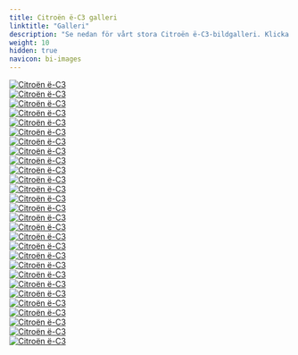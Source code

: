 ```yaml
---
title: Citroën ë-C3 galleri
linktitle: "Galleri"
description: "Se nedan för vårt stora Citroën ë-C3-bildgalleri. Klicka på bilderna för högupplösta versioner."
weight: 10
hidden: true
navicon: bi-images
---
```

<!-- markdownlint-disable MD033 -->
<div class="row" id ="my-gallery">
	<div class="pswp-grid-item col-6 col-md-4">
		<a href="https://media.evkx.net/multimedia/models/citroën/ë-c3/ë-c3/charging_1.jpg"
data-pswp-src="https://media.evkx.net/multimedia/models/citroën/ë-c3/ë-c3/charging_1.jpg"
data-pswp-width="2894"
data-pswp-height="2170" 
target="_blank">
			<img src="https://media.evkx.net/multimedia/models/citroën/ë-c3/ë-c3/charging_1_xst.jpg" alt="Citroën ë-C3" class="img-fluid img-thumbnail" />
		</a>
	</div>
	<div class="pswp-grid-item col-6 col-md-4">
		<a href="https://media.evkx.net/multimedia/models/citroën/ë-c3/ë-c3/doors_1.jpg"
data-pswp-src="https://media.evkx.net/multimedia/models/citroën/ë-c3/ë-c3/doors_1.jpg"
data-pswp-width="3000"
data-pswp-height="1999" 
target="_blank">
			<img src="https://media.evkx.net/multimedia/models/citroën/ë-c3/ë-c3/doors_1_xst.jpg" alt="Citroën ë-C3" class="img-fluid img-thumbnail" />
		</a>
	</div>
	<div class="pswp-grid-item col-6 col-md-4">
		<a href="https://media.evkx.net/multimedia/models/citroën/ë-c3/ë-c3/exterior_1.jpg"
data-pswp-src="https://media.evkx.net/multimedia/models/citroën/ë-c3/ë-c3/exterior_1.jpg"
data-pswp-width="3000"
data-pswp-height="2000" 
target="_blank">
			<img src="https://media.evkx.net/multimedia/models/citroën/ë-c3/ë-c3/exterior_1_xst.jpg" alt="Citroën ë-C3" class="img-fluid img-thumbnail" />
		</a>
	</div>
	<div class="pswp-grid-item col-6 col-md-4">
		<a href="https://media.evkx.net/multimedia/models/citroën/ë-c3/ë-c3/exterior_2.jpg"
data-pswp-src="https://media.evkx.net/multimedia/models/citroën/ë-c3/ë-c3/exterior_2.jpg"
data-pswp-width="3000"
data-pswp-height="1500" 
target="_blank">
			<img src="https://media.evkx.net/multimedia/models/citroën/ë-c3/ë-c3/exterior_2_xst.jpg" alt="Citroën ë-C3" class="img-fluid img-thumbnail" />
		</a>
	</div>
	<div class="pswp-grid-item col-6 col-md-4">
		<a href="https://media.evkx.net/multimedia/models/citroën/ë-c3/ë-c3/exterior_3.jpg"
data-pswp-src="https://media.evkx.net/multimedia/models/citroën/ë-c3/ë-c3/exterior_3.jpg"
data-pswp-width="2894"
data-pswp-height="2170" 
target="_blank">
			<img src="https://media.evkx.net/multimedia/models/citroën/ë-c3/ë-c3/exterior_3_xst.jpg" alt="Citroën ë-C3" class="img-fluid img-thumbnail" />
		</a>
	</div>
	<div class="pswp-grid-item col-6 col-md-4">
		<a href="https://media.evkx.net/multimedia/models/citroën/ë-c3/ë-c3/exterior_4.jpg"
data-pswp-src="https://media.evkx.net/multimedia/models/citroën/ë-c3/ë-c3/exterior_4.jpg"
data-pswp-width="2900"
data-pswp-height="2175" 
target="_blank">
			<img src="https://media.evkx.net/multimedia/models/citroën/ë-c3/ë-c3/exterior_4_xst.jpg" alt="Citroën ë-C3" class="img-fluid img-thumbnail" />
		</a>
	</div>
	<div class="pswp-grid-item col-6 col-md-4">
		<a href="https://media.evkx.net/multimedia/models/citroën/ë-c3/ë-c3/exterior_5.jpg"
data-pswp-src="https://media.evkx.net/multimedia/models/citroën/ë-c3/ë-c3/exterior_5.jpg"
data-pswp-width="3000"
data-pswp-height="1500" 
target="_blank">
			<img src="https://media.evkx.net/multimedia/models/citroën/ë-c3/ë-c3/exterior_5_xst.jpg" alt="Citroën ë-C3" class="img-fluid img-thumbnail" />
		</a>
	</div>
	<div class="pswp-grid-item col-6 col-md-4">
		<a href="https://media.evkx.net/multimedia/models/citroën/ë-c3/ë-c3/exterior_6.jpg"
data-pswp-src="https://media.evkx.net/multimedia/models/citroën/ë-c3/ë-c3/exterior_6.jpg"
data-pswp-width="3000"
data-pswp-height="1500" 
target="_blank">
			<img src="https://media.evkx.net/multimedia/models/citroën/ë-c3/ë-c3/exterior_6_xst.jpg" alt="Citroën ë-C3" class="img-fluid img-thumbnail" />
		</a>
	</div>
	<div class="pswp-grid-item col-6 col-md-4">
		<a href="https://media.evkx.net/multimedia/models/citroën/ë-c3/ë-c3/exterior_7.jpg"
data-pswp-src="https://media.evkx.net/multimedia/models/citroën/ë-c3/ë-c3/exterior_7.jpg"
data-pswp-width="2900"
data-pswp-height="2175" 
target="_blank">
			<img src="https://media.evkx.net/multimedia/models/citroën/ë-c3/ë-c3/exterior_7_xst.jpg" alt="Citroën ë-C3" class="img-fluid img-thumbnail" />
		</a>
	</div>
	<div class="pswp-grid-item col-6 col-md-4">
		<a href="https://media.evkx.net/multimedia/models/citroën/ë-c3/ë-c3/exterior_8.jpg"
data-pswp-src="https://media.evkx.net/multimedia/models/citroën/ë-c3/ë-c3/exterior_8.jpg"
data-pswp-width="3000"
data-pswp-height="1687" 
target="_blank">
			<img src="https://media.evkx.net/multimedia/models/citroën/ë-c3/ë-c3/exterior_8_xst.jpg" alt="Citroën ë-C3" class="img-fluid img-thumbnail" />
		</a>
	</div>
	<div class="pswp-grid-item col-6 col-md-4">
		<a href="https://media.evkx.net/multimedia/models/citroën/ë-c3/ë-c3/exterior_9.jpg"
data-pswp-src="https://media.evkx.net/multimedia/models/citroën/ë-c3/ë-c3/exterior_9.jpg"
data-pswp-width="3000"
data-pswp-height="1764" 
target="_blank">
			<img src="https://media.evkx.net/multimedia/models/citroën/ë-c3/ë-c3/exterior_9_xst.jpg" alt="Citroën ë-C3" class="img-fluid img-thumbnail" />
		</a>
	</div>
	<div class="pswp-grid-item col-6 col-md-4">
		<a href="https://media.evkx.net/multimedia/models/citroën/ë-c3/ë-c3/frontseats_1.jpg"
data-pswp-src="https://media.evkx.net/multimedia/models/citroën/ë-c3/ë-c3/frontseats_1.jpg"
data-pswp-width="3000"
data-pswp-height="1759" 
target="_blank">
			<img src="https://media.evkx.net/multimedia/models/citroën/ë-c3/ë-c3/frontseats_1_xst.jpg" alt="Citroën ë-C3" class="img-fluid img-thumbnail" />
		</a>
	</div>
	<div class="pswp-grid-item col-6 col-md-4">
		<a href="https://media.evkx.net/multimedia/models/citroën/ë-c3/ë-c3/headlights_1.jpg"
data-pswp-src="https://media.evkx.net/multimedia/models/citroën/ë-c3/ë-c3/headlights_1.jpg"
data-pswp-width="2894"
data-pswp-height="2170" 
target="_blank">
			<img src="https://media.evkx.net/multimedia/models/citroën/ë-c3/ë-c3/headlights_1_xst.jpg" alt="Citroën ë-C3" class="img-fluid img-thumbnail" />
		</a>
	</div>
	<div class="pswp-grid-item col-6 col-md-4">
		<a href="https://media.evkx.net/multimedia/models/citroën/ë-c3/ë-c3/interior_1.jpg"
data-pswp-src="https://media.evkx.net/multimedia/models/citroën/ë-c3/ë-c3/interior_1.jpg"
data-pswp-width="2669"
data-pswp-height="2353" 
target="_blank">
			<img src="https://media.evkx.net/multimedia/models/citroën/ë-c3/ë-c3/interior_1_xst.jpg" alt="Citroën ë-C3" class="img-fluid img-thumbnail" />
		</a>
	</div>
	<div class="pswp-grid-item col-6 col-md-4">
		<a href="https://media.evkx.net/multimedia/models/citroën/ë-c3/ë-c3/interior_2.jpg"
data-pswp-src="https://media.evkx.net/multimedia/models/citroën/ë-c3/ë-c3/interior_2.jpg"
data-pswp-width="2752"
data-pswp-height="2291" 
target="_blank">
			<img src="https://media.evkx.net/multimedia/models/citroën/ë-c3/ë-c3/interior_2_xst.jpg" alt="Citroën ë-C3" class="img-fluid img-thumbnail" />
		</a>
	</div>
	<div class="pswp-grid-item col-6 col-md-4">
		<a href="https://media.evkx.net/multimedia/models/citroën/ë-c3/ë-c3/interior_3.jpg"
data-pswp-src="https://media.evkx.net/multimedia/models/citroën/ë-c3/ë-c3/interior_3.jpg"
data-pswp-width="2173"
data-pswp-height="2898" 
target="_blank">
			<img src="https://media.evkx.net/multimedia/models/citroën/ë-c3/ë-c3/interior_3_xst.jpg" alt="Citroën ë-C3" class="img-fluid img-thumbnail" />
		</a>
	</div>
	<div class="pswp-grid-item col-6 col-md-4">
		<a href="https://media.evkx.net/multimedia/models/citroën/ë-c3/ë-c3/interior_4.jpg"
data-pswp-src="https://media.evkx.net/multimedia/models/citroën/ë-c3/ë-c3/interior_4.jpg"
data-pswp-width="2752"
data-pswp-height="2291" 
target="_blank">
			<img src="https://media.evkx.net/multimedia/models/citroën/ë-c3/ë-c3/interior_4_xst.jpg" alt="Citroën ë-C3" class="img-fluid img-thumbnail" />
		</a>
	</div>
	<div class="pswp-grid-item col-6 col-md-4">
		<a href="https://media.evkx.net/multimedia/models/citroën/ë-c3/ë-c3/interior_5.jpg"
data-pswp-src="https://media.evkx.net/multimedia/models/citroën/ë-c3/ë-c3/interior_5.jpg"
data-pswp-width="3000"
data-pswp-height="1501" 
target="_blank">
			<img src="https://media.evkx.net/multimedia/models/citroën/ë-c3/ë-c3/interior_5_xst.jpg" alt="Citroën ë-C3" class="img-fluid img-thumbnail" />
		</a>
	</div>
	<div class="pswp-grid-item col-6 col-md-4">
		<a href="https://media.evkx.net/multimedia/models/citroën/ë-c3/ë-c3/main_1.jpg"
data-pswp-src="https://media.evkx.net/multimedia/models/citroën/ë-c3/ë-c3/main_1.jpg"
data-pswp-width="3000"
data-pswp-height="1500" 
target="_blank">
			<img src="https://media.evkx.net/multimedia/models/citroën/ë-c3/ë-c3/main_1_xst.jpg" alt="Citroën ë-C3" class="img-fluid img-thumbnail" />
		</a>
	</div>
	<div class="pswp-grid-item col-6 col-md-4">
		<a href="https://media.evkx.net/multimedia/models/citroën/ë-c3/ë-c3/rearlights_1.jpg"
data-pswp-src="https://media.evkx.net/multimedia/models/citroën/ë-c3/ë-c3/rearlights_1.jpg"
data-pswp-width="2894"
data-pswp-height="2170" 
target="_blank">
			<img src="https://media.evkx.net/multimedia/models/citroën/ë-c3/ë-c3/rearlights_1_xst.jpg" alt="Citroën ë-C3" class="img-fluid img-thumbnail" />
		</a>
	</div>
	<div class="pswp-grid-item col-6 col-md-4">
		<a href="https://media.evkx.net/multimedia/models/citroën/ë-c3/ë-c3/screens_1.jpg"
data-pswp-src="https://media.evkx.net/multimedia/models/citroën/ë-c3/ë-c3/screens_1.jpg"
data-pswp-width="3000"
data-pswp-height="2007" 
target="_blank">
			<img src="https://media.evkx.net/multimedia/models/citroën/ë-c3/ë-c3/screens_1_xst.jpg" alt="Citroën ë-C3" class="img-fluid img-thumbnail" />
		</a>
	</div>
	<div class="pswp-grid-item col-6 col-md-4">
		<a href="https://media.evkx.net/multimedia/models/citroën/ë-c3/ë-c3/screens_2.jpg"
data-pswp-src="https://media.evkx.net/multimedia/models/citroën/ë-c3/ë-c3/screens_2.jpg"
data-pswp-width="3000"
data-pswp-height="1999" 
target="_blank">
			<img src="https://media.evkx.net/multimedia/models/citroën/ë-c3/ë-c3/screens_2_xst.jpg" alt="Citroën ë-C3" class="img-fluid img-thumbnail" />
		</a>
	</div>
	<div class="pswp-grid-item col-6 col-md-4">
		<a href="https://media.evkx.net/multimedia/models/citroën/ë-c3/ë-c3/screens_3.jpg"
data-pswp-src="https://media.evkx.net/multimedia/models/citroën/ë-c3/ë-c3/screens_3.jpg"
data-pswp-width="2917"
data-pswp-height="2152" 
target="_blank">
			<img src="https://media.evkx.net/multimedia/models/citroën/ë-c3/ë-c3/screens_3_xst.jpg" alt="Citroën ë-C3" class="img-fluid img-thumbnail" />
		</a>
	</div>
	<div class="pswp-grid-item col-6 col-md-4">
		<a href="https://media.evkx.net/multimedia/models/citroën/ë-c3/ë-c3/screens_4.jpg"
data-pswp-src="https://media.evkx.net/multimedia/models/citroën/ë-c3/ë-c3/screens_4.jpg"
data-pswp-width="2894"
data-pswp-height="2170" 
target="_blank">
			<img src="https://media.evkx.net/multimedia/models/citroën/ë-c3/ë-c3/screens_4_xst.jpg" alt="Citroën ë-C3" class="img-fluid img-thumbnail" />
		</a>
	</div>
	<div class="pswp-grid-item col-6 col-md-4">
		<a href="https://media.evkx.net/multimedia/models/citroën/ë-c3/ë-c3/secondrowseats_1.jpg"
data-pswp-src="https://media.evkx.net/multimedia/models/citroën/ë-c3/ë-c3/secondrowseats_1.jpg"
data-pswp-width="2893"
data-pswp-height="2170" 
target="_blank">
			<img src="https://media.evkx.net/multimedia/models/citroën/ë-c3/ë-c3/secondrowseats_1_xst.jpg" alt="Citroën ë-C3" class="img-fluid img-thumbnail" />
		</a>
	</div>
	<div class="pswp-grid-item col-6 col-md-4">
		<a href="https://media.evkx.net/multimedia/models/citroën/ë-c3/ë-c3/trunk_1.jpg"
data-pswp-src="https://media.evkx.net/multimedia/models/citroën/ë-c3/ë-c3/trunk_1.jpg"
data-pswp-width="3000"
data-pswp-height="1999" 
target="_blank">
			<img src="https://media.evkx.net/multimedia/models/citroën/ë-c3/ë-c3/trunk_1_xst.jpg" alt="Citroën ë-C3" class="img-fluid img-thumbnail" />
		</a>
	</div>
	<div class="pswp-grid-item col-6 col-md-4">
		<a href="https://media.evkx.net/multimedia/models/citroën/ë-c3/ë-c3/trunk_2.jpg"
data-pswp-src="https://media.evkx.net/multimedia/models/citroën/ë-c3/ë-c3/trunk_2.jpg"
data-pswp-width="2893"
data-pswp-height="2170" 
target="_blank">
			<img src="https://media.evkx.net/multimedia/models/citroën/ë-c3/ë-c3/trunk_2_xst.jpg" alt="Citroën ë-C3" class="img-fluid img-thumbnail" />
		</a>
	</div>
	<div class="pswp-grid-item col-6 col-md-4">
		<a href="https://media.evkx.net/multimedia/models/citroën/ë-c3/ë-c3/trunk_3.jpg"
data-pswp-src="https://media.evkx.net/multimedia/models/citroën/ë-c3/ë-c3/trunk_3.jpg"
data-pswp-width="2900"
data-pswp-height="2175" 
target="_blank">
			<img src="https://media.evkx.net/multimedia/models/citroën/ë-c3/ë-c3/trunk_3_xst.jpg" alt="Citroën ë-C3" class="img-fluid img-thumbnail" />
		</a>
	</div>
</div>
<script type="module">
  import PhotoSwipeLightbox from '/js/photoswipe-lightbox.esm.js';
    const lightbox = new PhotoSwipeLightbox({
       gallery: '#my-gallery',
        children: 'a',
        pswpModule: () => import('/js/photoswipe.esm.js')
    });
lightbox.init();
</script>
